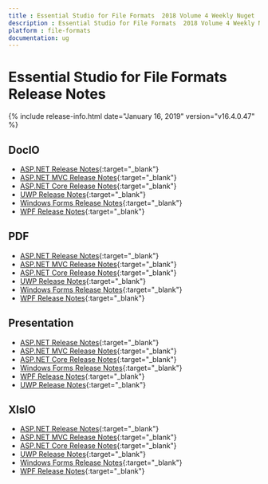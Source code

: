 ```yaml
---
title : Essential Studio for File Formats  2018 Volume 4 Weekly Nuget  Release Notes  
description : Essential Studio for File Formats  2018 Volume 4 Weekly Nuget  Release Notes  
platform : file-formats
documentation: ug
---
```


# Essential Studio for File Formats  Release Notes  

{% include release-info.html date="January 16, 2019"  version="v16.4.0.47" %} 

## DocIO

* [ASP.NET Release Notes](/aspnet/release-notes/v16.4.0.47?type=all#docio){:target="_blank"}
* [ASP.NET MVC Release Notes](/aspnetmvc/release-notes/v16.4.0.47?type=all#docio){:target="_blank"}
* [ASP.NET Core Release Notes](/aspnet-core/release-notes/v16.4.0.47?type=all#docio){:target="_blank"}
* [UWP Release Notes](/uwp/release-notes/v16.4.0.47?type=all#docio){:target="_blank"}
* [Windows Forms Release Notes](/windowsforms/release-notes/v16.4.0.47?type=all#docio){:target="_blank"}
* [WPF Release Notes](/wpf/release-notes/v16.4.0.47?type=all#docio){:target="_blank"}


## PDF

* [ASP.NET Release Notes](/aspnet/release-notes/v16.4.0.47?type=all#pdf){:target="_blank"}
* [ASP.NET MVC Release Notes](/aspnetmvc/release-notes/v16.4.0.47?type=all#pdf){:target="_blank"}
* [ASP.NET Core Release Notes](/aspnet-core/release-notes/v16.4.0.47?type=all#pdf){:target="_blank"}
* [UWP Release Notes](/uwp/release-notes/v16.4.0.47?type=all#pdf){:target="_blank"}
* [Windows Forms Release Notes](/windowsforms/release-notes/v16.4.0.47?type=all#pdf){:target="_blank"}
* [WPF Release Notes](/wpf/release-notes/v16.4.0.47?type=all#pdf){:target="_blank"}


## Presentation

* [ASP.NET Release Notes](/aspnet/release-notes/v16.4.0.47?type=all#presentation){:target="_blank"}
* [ASP.NET MVC Release Notes](/aspnetmvc/release-notes/v16.4.0.47?type=all#presentation){:target="_blank"}
* [ASP.NET Core Release Notes](/aspnet-core/release-notes/v16.4.0.47?type=all#presentation){:target="_blank"}
* [Windows Forms Release Notes](/windowsforms/release-notes/v16.4.0.47?type=all#presentation){:target="_blank"}
* [WPF Release Notes](/wpf/release-notes/v16.4.0.47?type=all#presentation){:target="_blank"}
* [UWP Release Notes](/uwp/release-notes/v16.4.0.47?type=all#presentation){:target="_blank"}


## XlsIO

* [ASP.NET Release Notes](/aspnet/release-notes/v16.4.0.47?type=all#xlsio){:target="_blank"}
* [ASP.NET MVC Release Notes](/aspnetmvc/release-notes/v16.4.0.47?type=all#xlsio){:target="_blank"}
* [ASP.NET Core Release Notes](/aspnet-core/release-notes/v16.4.0.47?type=all#xlsio){:target="_blank"}
* [UWP Release Notes](/uwp/release-notes/v16.4.0.47?type=all#xlsio){:target="_blank"}
* [Windows Forms Release Notes](/windowsforms/release-notes/v16.4.0.47?type=all#xlsio){:target="_blank"}
* [WPF Release Notes](/wpf/release-notes/v16.4.0.47?type=all#xlsio){:target="_blank"}